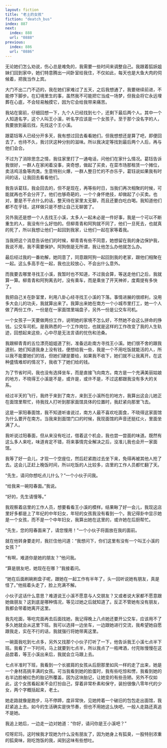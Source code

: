 ```yaml
---
layout: fiction
title: "老土的女孩"
fiction: "deatch_bus"
index: 887
next:
  index: 888
  url: "0888"
previous:
  index: 886
  url: "0886"
---
```

无论她们怎么劝说，伤心总是难免的，我需要一些时间来调整自己。我跟着狐妖姐妹们回到家中，她们特意腾出一间卧室给我住，不仅如此，每天也是大鱼大肉的伺候着，把我当作上宾。

大门不出二门不迈的，我在她们家难过了五天，之后我想通了，我要继续前进，不能停下脚步。在幻境里生的事，虽然我不可能把它当成一场梦，但我会将它永远埋葬在心底，不会轻易触摸它，因为它会给我带来痛苦。

我站在窗前，仔细回想一下，九个人已经找到七个，还剩下最后两个人。其中一个人知道名字，这个人叫王小溪，听名字应该是一个女孩子。至于那个没名字的人，我要放到最后找，先找这个王小溪。

跟葛钰等人已经分开多天，我有想过回去看看她们，但我想想还是算了吧，即便回去了，也待不久，我讨厌这种分别的滋味。所以我决定等找到最后两个人后，再与他们会合。

不过为了消除思念之情，我往家里打了一通电话，问他们在家什么情况。葛钰告诉我很好，一群人在家闲着没事，突奇想，做起了买卖，在菜市场那租赁一个摊位，卖活鸡活鱼等肉类。生意特别火爆，一群人整日忙的不亦乐乎，葛钰说如果我有时间的话，让我回去看看他们。

我告诉葛钰，我会回去的，但不是现在，再等些时日，当我们再次相聚的时候，可能就再也不会分开了。他们也够奇葩的，一个个身怀绝技，却做起了小买卖。也对，要是不干点什么的话，整天待在家里太无聊，而且还要白吃白喝。我知道他们都不在乎钱，这样做只是不想让自己无聊罢了。

另外我还是想一个人去找王小溪，太多人一起未必是一件好事，我是一个可以不断重生的人，我没有什么好怕的。但柳青青和阿狗就不同了，他们一旦死去，也就真的死了，所以我想让他们一起回到我家，让他们一起在家等着我。

当我把这个消息告诉他们的时候，柳青青有些不同意，她想留在我的身边保护我，我说不用，我不需要保护。阿狗倒是无所谓，我让他怎么办他就怎么办。

最后经过我的一番劝解，她同意了，同意跟阿狗一起回到我的老家，跟他们相聚在一起。这么多高手在一起，我也比较放心，不会出什么意外。

而我要去哪里寻找王小溪，我暂时也不知道，不过我会算，等送走他们之后，我就算一算。柳青青和阿狗离去时，没有乘车，而是乘坐了开天神斧，度甭提有多快了。

我把自己关在卧室里，利用八卦心经寻找王小溪的下落。事情进展的很顺利，没用多大会儿的功夫，我就算出来了。我算出来她在南方一个小城市里打工，她一个人做了两份工作，一份是在一家面馆里端盘子，另外一份是公交车司机。

一个女孩子一天要做两份工作，说明她的家境不怎么好，不然她不会这么拼命的挣钱。公交车司机，是我熟悉的一个工作岗位，也就是这样的工作改变了我的人生轨迹，回想起来这些，心中尽是无法言语的忧伤和沧桑。

我跟柳青青的五位漂亮姐姐道了别，准备远赴南方寻找王小溪。她们很不舍的跟我道别，她们知道我身上没有钱，便想给我一些，我是一个不用吃饭就能活的人，所以我不能要她们的钱，但她们硬是要给，如果我不收下，她们就不让我离开。在这种盛情难却的情况下，我收下了她们给的钱。

为了节省时间，我也没有选择坐车，而是直接飞向南方。南方是一个充满美丽姑娘的地方，不晓得王小溪是不是，或许是，或许不是，不过这都跟我没有多大的关系。

经过半天的飞行，我终于来到了南方，来到王小溪所在的地方，我算出这会儿她正在面馆里帮忙，待我找人打听到那家面馆具体的位置时，我赶紧向那里飞去。

这是一家阳春面馆，我不知道听谁说过，南方人最不喜欢吃面食，不晓得这家面馆为什么要开在南方。当我来到面馆门口的时候，我现面馆的声音还挺红火，里面坐满了人。

我听说过阳春面，但从来没有吃过，借着这个机会，我也尝一尝面的味道。既然有这么多人来吃，味道肯定不错，将来事情完全解决之后，没准儿我也会开一家面馆。

我等了好一会儿，才现一个空座位，然后赶紧跑过去坐下来，免得再被其他人抢了去。这会儿正赶上晚饭时间，所以吃饭的人比较多，店里的工作人员都忙翻了天。

“先生，请问你想吃点儿什么？”一个小伙子问我。

“给我来一碗阳春面。”我说。

“好的，先生请慢等。”

我观察着店里的工作人员，想要看看王小溪的模样。结果瞅了好一会儿，我现这店里好多都是上了年纪的中年妇女，年轻的女孩我没有看到一个。我记得卦中显示她是一个女孩，而不是一个中年妇女，我算出她在这里的，或许她在后厨帮忙。

“先生，您的阳春面来了，请您慢用！”一个小伙子将面放在我的面前。

就在他转身要走时，我拦住他问道：“我想问下，你们这里有没有一个叫王小溪的女孩？”

“有啊，难道你是她的朋友？”他问我。

“算是朋友吧，她现在在哪？”我接着问。

“她在后面刷碗刷盘子呢，跟她在一起工作有半年了，头一回听说她有朋友，真是怪了。”他摇着头走了，脸上充满不解。

小伙子这话什么意思？难道说王小溪不愿意与人交朋友？又或者说大家都不愿意跟她做朋友？这到底是哪种情况，等见过她之后就知道了。反正不管她有没有朋友，我都会带着她离开这里。

我先吃面，等吃完面再去后面找她，我记得晚上八点她还要开公交车，应该用不了多久她就会从这里下班。我可以选择一边坐车，一边跟她进行交流，我希望她自愿跟我走，实在不行的话，我就强行将她带离这里。

一碗面我吃到七点多，另外又找那个小伙子打听了一下，他告诉我王小溪七点半下班。我看了一下时间，马上就要到七点半，所以我点了一瓶啤酒，付完账慢慢在这品尝着，等王小溪出来后，我就会立马跟上去。

七点半准时下班，我看到一个长披肩的女孩从后厨那里如风一样的走了出来，她是一个身材高挑丰满的女孩。可当我看到她的脸蛋时，我有些吃惊和愣，我看到她的右半边脸被红色的胎记所覆盖，因为这块胎记，让她变的有些丑陋。另外不仅如此，这个女孩看起来不会打扮自己，穿着非常朴素和保守，装扮很像八零年代的少女，两个字概括起来，老土。

她走路就像是跑步，马不停蹄，度非常快，见她挎着一个破旧的包包走出面馆，我赶紧追上去。如今的生活确实是快节奏，但也不用她这么快吧，一般人走路还真追不是她。

我追上她后，一边走一边对她道：“你好，请问你是王小溪吧？”

哎呀尼玛，这时候我才现她为什么没有朋友了，因为她身上有狐臭，一股特别浓重的狐臭味，刚吃饱饭的我，闻到这味有些想吐。